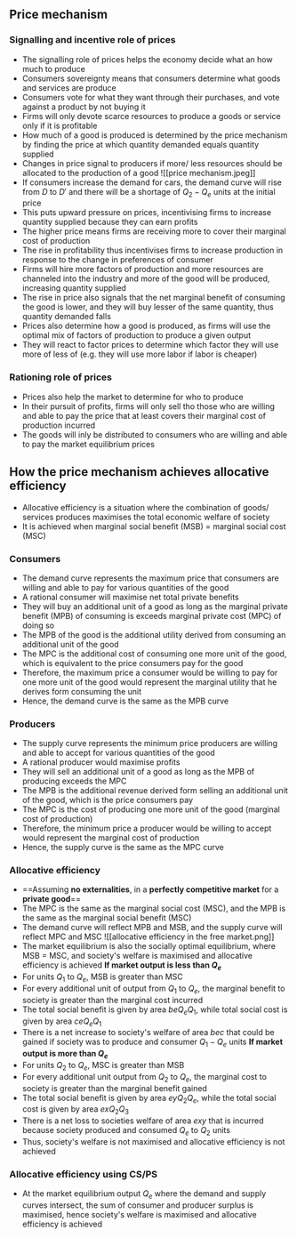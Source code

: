 ## Price mechanism
### Signalling and incentive role of prices
- The signalling role of prices helps the economy decide what an how much to produce
- Consumers sovereignty means that consumers determine what goods and services are produce
- Consumers vote for what they want through their purchases, and vote against a product by not buying it
- Firms will only devote scarce resources to produce a goods or service only if it is profitable
- How much of a good is produced is determined by the price mechanism by finding the price at which quantity demanded equals quantity supplied
- Changes in price signal to producers if more/ less resources should be allocated to the production of a good
![[price mechanism.jpeg]]
- If consumers increase the demand for cars, the demand curve will rise from $D$ to $D'$ and there will be a shortage of $Q_2-Q_e$ units at the initial price
- This puts upward pressure on prices, incentivising firms to increase quantity supplied because they can earn profits
- The higher price means firms are receiving more to cover their marginal cost of production
- The rise in profitability thus incentivises firms to increase production in response to the change in preferences of consumer
- Firms will hire more factors of production and more resources are channeled into the industry and more of the good will be produced, increasing quantity supplied
- The rise in price also signals that the net marginal benefit of consuming the good is lower, and they will buy lesser of the same quantity, thus quantity demanded falls
- Prices also determine how a good is produced, as firms will use the optimal mix of factors of production to produce a given output
- They will react to factor prices to determine which factor they will use more of less of (e.g. they will use more labor if labor is cheaper)
### Rationing role of prices
- Prices also help the market to determine for who to produce
- In their pursuit of profits, firms will only sell tho those who are willing and able to pay the price that at least covers their marginal cost of production incurred
- The goods will inly be distributed to consumers who are willing and able to pay the market equilibrium prices
## How the price mechanism achieves allocative efficiency
- Allocative efficiency is a situation where the combination of goods/ services produces maximises the total economic welfare of society
- It is achieved when marginal social benefit (MSB) = marginal social cost (MSC)
### Consumers
- The demand curve represents the maximum price that consumers are willing and able to pay for various quantities of the good
- A rational consumer will maximise net total private benefits
- They will buy an additional unit of a good as long as the marginal private benefit (MPB) of consuming is exceeds marginal private cost (MPC) of doing so
- The MPB of the good is the additional utility derived from consuming an additional unit of the good
- The MPC is the additional cost of consuming one more unit of the good, which is equivalent to the price consumers pay for the good
- Therefore, the maximum price a consumer would be willing to pay for one more unit of the good would represent the marginal utility that he derives form consuming the unit
- Hence, the demand curve is the same as the MPB curve
### Producers
- The supply curve represents the minimum price producers are willing and able to accept for various quantities of the good
- A rational producer would maximise profits
- They will sell an additional unit of a good as long as the MPB of producing exceeds the MPC
- The MPB is the additional revenue derived form selling an additional unit of the good, which is the price consumers pay
- The MPC is the cost of producing one more unit of the good (marginal cost of production)
- Therefore, the minimum price a producer would be willing to accept would represent the marginal cost of production
- Hence, the supply curve is the same as the MPC curve
### Allocative efficiency
- ==Assuming **no externalities**, in a **perfectly competitive market** for a **private good**==
- The MPC is the same as the marginal social cost (MSC), and the MPB is the same as the marginal social benefit (MSC)
- The demand curve will reflect MPB and MSB, and the supply curve will reflect MPC and MSC
![[allocative efficiency in the free market.png]]
- The market equilibrium is also the socially optimal equilibrium, where MSB = MSC, and society's welfare is maximised and allocative efficiency is achieved
**If market output is less than $Q_e$**
- For units $Q_1$ to $Q_e$, MSB is greater than MSC
- For every additional unit of output from $Q_1$ to $Q_e$, the marginal benefit to society is greater than the marginal cost incurred
- The total social benefit is given by area $beQ_eQ_1$, while total social cost is given by area $ceQ_eQ_1$
- There is a net increase to society's welfare of area $bec$ that could be gained if society was to produce and consumer $Q_1 - Q_e$ units
**If market output is more than $Q_e$**
- For units $Q_2$ to $Q_e$, MSC is greater than MSB
- For every additional unit output from $Q_2$ to $Q_e$, the marginal cost to society is greater than the marginal benefit gained
- The total social benefit is given by area $eyQ_2Q_e$, while the total social cost is given by area $exQ_2Q_3$
- There is a net loss to societies welfare of area $exy$ that is incurred because society produced and consumed $Q_e$ to $Q_2$ units
- Thus, society's welfare is not maximised and allocative efficiency is not achieved
### Allocative efficiency using CS/PS
- At the market equilibrium output $Q_e$ where the demand and supply curves intersect, the sum of consumer and producer surplus is maximised, hence society's welfare is maximised and allocative efficiency is achieved